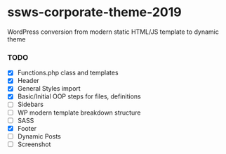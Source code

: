 # ssws-corporate-theme-2019

WordPress conversion from modern static HTML/JS template to dynamic theme

### TODO

- [x] Functions.php class and templates
- [x] Header
- [x] General Styles import
- [x] Basic/Initial OOP steps for files, definitions
- [ ] Sidebars
- [ ] WP modern template breakdown structure
- [ ] SASS
- [x] Footer
- [ ] Dynamic Posts
- [ ] Screenshot
